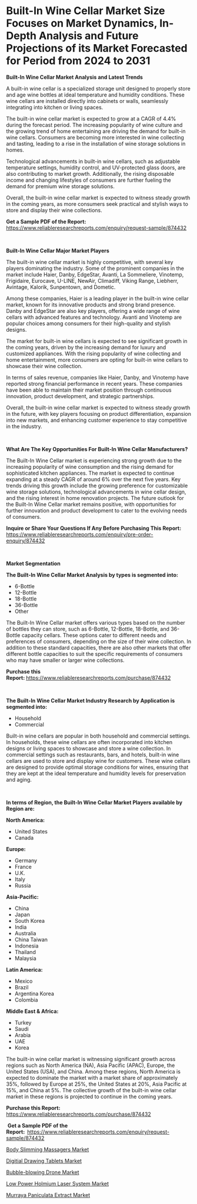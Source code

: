 <p><h1>Built-In Wine Cellar Market Size Focuses on Market Dynamics, In-Depth Analysis and Future Projections of its Market Forecasted for Period from 2024 to 2031</h1></p><p><strong>Built-In Wine Cellar Market Analysis and Latest Trends</strong></p>
<p><p>A built-in wine cellar is a specialized storage unit designed to properly store and age wine bottles at ideal temperature and humidity conditions. These wine cellars are installed directly into cabinets or walls, seamlessly integrating into kitchen or living spaces.</p><p>The built-in wine cellar market is expected to grow at a CAGR of 4.4% during the forecast period. The increasing popularity of wine culture and the growing trend of home entertaining are driving the demand for built-in wine cellars. Consumers are becoming more interested in wine collecting and tasting, leading to a rise in the installation of wine storage solutions in homes.</p><p>Technological advancements in built-in wine cellars, such as adjustable temperature settings, humidity control, and UV-protected glass doors, are also contributing to market growth. Additionally, the rising disposable income and changing lifestyles of consumers are further fueling the demand for premium wine storage solutions.</p><p>Overall, the built-in wine cellar market is expected to witness steady growth in the coming years, as more consumers seek practical and stylish ways to store and display their wine collections.</p></p>
<p><strong>Get a Sample PDF of the Report:&nbsp;</strong> <a href="https://www.reliableresearchreports.com/enquiry/request-sample/874432">https://www.reliableresearchreports.com/enquiry/request-sample/874432</a></p>
<p>&nbsp;</p>
<p><strong>Built-In Wine Cellar Major Market Players</strong></p>
<p><p>The built-in wine cellar market is highly competitive, with several key players dominating the industry. Some of the prominent companies in the market include Haier, Danby, EdgeStar, Avanti, La Sommeliere, Vinotemp, Frigidaire, Eurocave, U-LINE, NewAir, Climadiff, Viking Range, Liebherr, Avintage, Kalorik, Sunpentown, and Dometic.</p><p>Among these companies, Haier is a leading player in the built-in wine cellar market, known for its innovative products and strong brand presence. Danby and EdgeStar are also key players, offering a wide range of wine cellars with advanced features and technology. Avanti and Vinotemp are popular choices among consumers for their high-quality and stylish designs.</p><p>The market for built-in wine cellars is expected to see significant growth in the coming years, driven by the increasing demand for luxury and customized appliances. With the rising popularity of wine collecting and home entertainment, more consumers are opting for built-in wine cellars to showcase their wine collection.</p><p>In terms of sales revenue, companies like Haier, Danby, and Vinotemp have reported strong financial performance in recent years. These companies have been able to maintain their market position through continuous innovation, product development, and strategic partnerships.</p><p>Overall, the built-in wine cellar market is expected to witness steady growth in the future, with key players focusing on product differentiation, expansion into new markets, and enhancing customer experience to stay competitive in the industry.</p></p>
<p>&nbsp;</p>
<p><strong>What Are The Key Opportunities For Built-In Wine Cellar Manufacturers?</strong></p>
<p><p>The Built-In Wine Cellar market is experiencing strong growth due to the increasing popularity of wine consumption and the rising demand for sophisticated kitchen appliances. The market is expected to continue expanding at a steady CAGR of around 6% over the next five years. Key trends driving this growth include the growing preference for customizable wine storage solutions, technological advancements in wine cellar design, and the rising interest in home renovation projects. The future outlook for the Built-In Wine Cellar market remains positive, with opportunities for further innovation and product development to cater to the evolving needs of consumers.</p></p>
<p><strong>Inquire or Share Your Questions If Any Before Purchasing This Report:</strong> <a href="https://www.reliableresearchreports.com/enquiry/pre-order-enquiry/874432">https://www.reliableresearchreports.com/enquiry/pre-order-enquiry/874432</a></p>
<p>&nbsp;</p>
<p><strong>Market Segmentation</strong></p>
<p><strong>The Built-In Wine Cellar Market Analysis by types is segmented into:</strong></p>
<p><ul><li>6-Bottle</li><li>12-Bottle</li><li>18-Bottle</li><li>36-Bottle</li><li>Other</li></ul></p>
<p><p>The Built-In Wine Cellar market offers various types based on the number of bottles they can store, such as 6-Bottle, 12-Bottle, 18-Bottle, and 36-Bottle capacity cellars. These options cater to different needs and preferences of consumers, depending on the size of their wine collection. In addition to these standard capacities, there are also other markets that offer different bottle capacities to suit the specific requirements of consumers who may have smaller or larger wine collections.</p></p>
<p><strong>Purchase this Report:&nbsp;</strong><a href="https://www.reliableresearchreports.com/purchase/874432">https://www.reliableresearchreports.com/purchase/874432</a></p>
<p>&nbsp;</p>
<p><strong>The Built-In Wine Cellar Market Industry Research by Application is segmented into:</strong></p>
<p><ul><li>Household</li><li>Commercial</li></ul></p>
<p><p>Built-in wine cellars are popular in both household and commercial settings. In households, these wine cellars are often incorporated into kitchen designs or living spaces to showcase and store a wine collection. In commercial settings such as restaurants, bars, and hotels, built-in wine cellars are used to store and display wine for customers. These wine cellars are designed to provide optimal storage conditions for wines, ensuring that they are kept at the ideal temperature and humidity levels for preservation and aging.</p></p>
<p>&nbsp;</p>
<p><strong>In terms of Region, the Built-In Wine Cellar Market Players available by Region are:</strong></p>
<p>
    <p> <strong> North America: </strong>
        <ul>
            <li>United States</li>
            <li>Canada</li>
        </ul>
        </p> 
    <p> <strong> Europe: </strong>
        <ul>
            <li>Germany</li>
            <li>France</li>
            <li>U.K.</li>
            <li>Italy</li>
            <li>Russia</li>
        </ul>
        </p> 
    <p> <strong> Asia-Pacific: </strong>
        <ul>
            <li>China</li>
            <li>Japan</li>
            <li>South Korea</li>
            <li>India</li>
            <li>Australia</li>
            <li>China Taiwan</li>
            <li>Indonesia</li>
            <li>Thailand</li>
            <li>Malaysia</li>
        </ul>
        </p> 
    <p> <strong> Latin America: </strong>
        <ul>
            <li>Mexico</li>
            <li>Brazil</li>
            <li>Argentina Korea</li>
            <li>Colombia</li>
        </ul>
        </p> 
    <p> <strong> Middle East & Africa: </strong>
        <ul>
            <li>Turkey</li>
            <li>Saudi</li>
            <li>Arabia</li>
            <li>UAE</li>
            <li>Korea</li>
        </ul>
    </p>
    </p>
<p><p>The built-in wine cellar market is witnessing significant growth across regions such as North America (NA), Asia Pacific (APAC), Europe, the United States (USA), and China. Among these regions, North America is expected to dominate the market with a market share of approximately 35%, followed by Europe at 25%, the United States at 20%, Asia Pacific at 15%, and China at 5%. The collective growth of the built-in wine cellar market in these regions is projected to continue in the coming years.</p></p>
<p><strong>Purchase this Report: </strong><a href="https://www.reliableresearchreports.com/purchase/874432">https://www.reliableresearchreports.com/purchase/874432</a></p>
<p>&nbsp;<strong>Get a Sample PDF of the Report:&nbsp;&nbsp;</strong><a href="https://www.reliableresearchreports.com/enquiry/request-sample/874432">https://www.reliableresearchreports.com/enquiry/request-sample/874432</a></p>
<p><strong></strong></p>
<p><p><a href="https://github.com/josesg55/Market-Research-Report-List-1/blob/main/body-slimming-massagers-market.md">Body Slimming Massagers Market</a></p><p><a href="https://view.publitas.com/reportprime-1/digitial-drawing-tablets-market-analysis-examines-its-scope-on-growth-opportunities-and-forecasted-trends-spanning-from-2024-to-2031/">Digitial Drawing Tablets Market</a></p><p><a href="https://github.com/mancsybtousav/Market-Research-Report-List-1/blob/main/bubble-blowing-drone-market.md">Bubble-blowing Drone Market</a></p><p><a href="https://extreme-scabiosa-c81.notion.site/Low-Power-Holmium-Laser-System-Market-Analysis-Examines-its-Scope-on-Growth-Opportunities-and-Forec-e0948cf6b9444f5399f65f324dd41cdb">Low Power Holmium Laser System Market</a></p><p><a href="https://view.publitas.com/reportprime-1/murraya-paniculata-extract-market-share-market-new-trends-analysis-report-by-type-by-application-by-end-use-by-region-and-segment-forecasts-2024-2031/">Murraya Paniculata Extract Market</a></p></p>